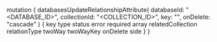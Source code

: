 mutation {
    databasesUpdateRelationshipAttribute(
        databaseId: "<DATABASE_ID>",
        collectionId: "<COLLECTION_ID>",
        key: "",
        onDelete: "cascade"
    ) {
        key
        type
        status
        error
        required
        array
        relatedCollection
        relationType
        twoWay
        twoWayKey
        onDelete
        side
    }
}
